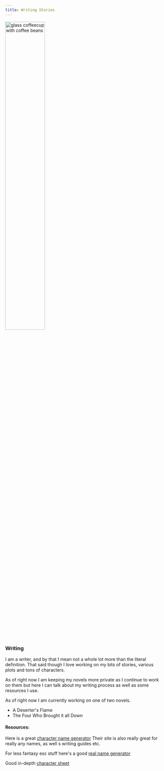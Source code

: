 ```yaml
---
title: Writing Stories 
---
```

<img style="width:50%" src="images/coffeeglass.jpeg" alt="glass coffeecup with coffee beans" />

### Writing 

I am a writer, and by that I mean not a whole lot more than the literal definition. That said though I love working on my bits of stories, various plots and tons of characters.

As of right now I am keeping my novels more private as I continue to work on them but here I can talk about my writing process as well as some resources I use.

As of right now I am currently working on one of two novels. 

- A Deserter's Flame 
- The Four Who Brought it all Down 

#### Resources: 

Here is a great [character name generator](https://www.fantasynamegenerators.com)
Their site is also really great for really any names, as well s writing guides etc. 

For less fantasy esc stuff here's a good [real name generator](https://www.namegenerator.biz/last-name-generator.php)

Good in-depth [character sheet](http://www.epiguide.com/ep101/writing/charchart.html) 




   